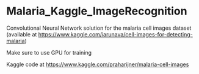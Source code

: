 # Malaria_Kaggle_ImageRecognition
Convolutional Neural Network solution for the malaria cell images dataset (available at https://www.kaggle.com/iarunava/cell-images-for-detecting-malaria)

Make sure to use GPU for training

Kaggle code at https://www.kaggle.com/praharijner/malaria-cell-images
